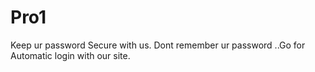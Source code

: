 # Pro1

Keep ur password Secure with us.
Dont remember ur password ..Go for Automatic login with our site.
